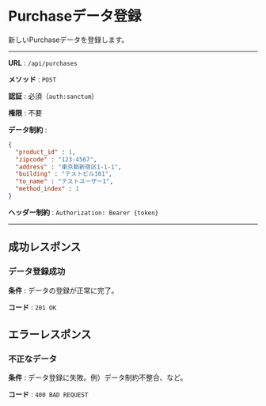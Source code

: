 # Purchaseデータ登録

新しいPurchaseデータを登録します。

---

**URL** : `/api/purchases`

**メソッド** : `POST`

**認証** : 必須（`auth:sanctum`）

**権限** : 不要

**データ制約** :

```json
{
  "product_id" : 1,
  "zipcode" : "123-4567",
  "address" : "東京都新宿区1-1-1",
  "building" : "テストビル101",
  "to_name" : "テストユーザー1",
  "method_index" : 1
}
```

**ヘッダー制約** : `Authorization: Bearer {token}`  

---

## 成功レスポンス

### データ登録成功

**条件** : データの登録が正常に完了。

**コード** : `201 OK`

## エラーレスポンス

### 不正なデータ

**条件** : データ登録に失敗。例）データ制約不整合、など。

**コード** : `400 BAD REQUEST`
